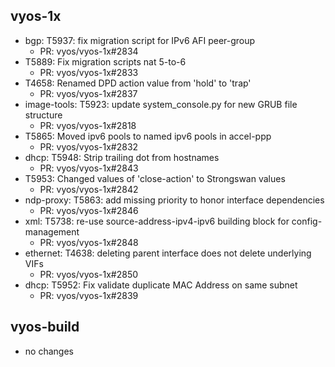 ## vyos-1x
- bgp: T5937: fix migration script for IPv6 AFI peer-group
   - PR: vyos/vyos-1x#2834
- T5889: Fix migration scripts nat 5-to-6
   - PR: vyos/vyos-1x#2833
- T4658: Renamed DPD action value from 'hold' to 'trap'
   - PR: vyos/vyos-1x#2837
- image-tools: T5923: update system_console.py for new GRUB file structure
   - PR: vyos/vyos-1x#2818
- T5865: Moved ipv6 pools to named ipv6 pools in accel-ppp
   - PR: vyos/vyos-1x#2832
- dhcp: T5948: Strip trailing dot from hostnames
   - PR: vyos/vyos-1x#2843
- T5953: Changed values of 'close-action' to Strongswan values
   - PR: vyos/vyos-1x#2842
- ndp-proxy: T5863: add missing priority to honor interface dependencies
   - PR: vyos/vyos-1x#2846
- xml: T5738: re-use source-address-ipv4-ipv6 building block for config-management
   - PR: vyos/vyos-1x#2848
- ethernet: T4638: deleting parent interface does not delete underlying VIFs
   - PR: vyos/vyos-1x#2850
- dhcp: T5952: Fix validate duplicate MAC Address on same subnet
   - PR: vyos/vyos-1x#2839


## vyos-build
- no changes
